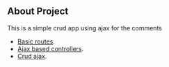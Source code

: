 
## About Project

This is a simple crud app using ajax for the comments

- [Basic routes]().
- [Ajax based controllers]().
- [Crud ajax]().

